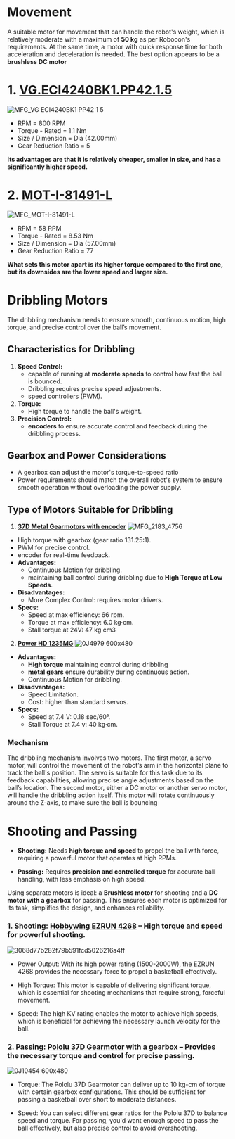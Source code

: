 # Movement
A suitable motor for movement that can handle the robot's weight, which is relatively moderate with a maximum of **50 kg** as per Robocon's requirements. At the same time, a motor with quick response time for both acceleration and deceleration is needed. The best option appears to be a **brushless DC motor**
# 1. [VG.ECI4240BK1.PP42.1.5](https://www.digikey.com/en/products/detail/ebm-papst-inc/VG-ECI4240BK1-PP42-1-5/9598034?_gl=1*1c5pi6s*_up*MQ..&gclid=CjwKCAjwufq2BhAmEiwAnZqw8neDLmT8JB8UBWAWx6kuFay3l1NYqvf_K7xgLWcWFx7U-LIXoyBmOBoCnNsQAvD_BwE)
![MFG_VG ECI4240BK1 PP42 1 5](https://github.com/user-attachments/assets/dbfd1743-0828-4a05-9431-8e4c91295b75)


* RPM = 800 RPM
* Torque - Rated = 1.1 Nm
* Size / Dimension = Dia (42.00mm)
* Gear Reduction Ratio = 5
  
**Its advantages are that it is relatively cheaper, smaller in size, and has a significantly higher speed.**

# 2. [MOT-I-81491-L](https://www.digikey.com/en/products/detail/isl-products-international/MOT-I-81491-L/16553975?_gl=1*15thki5*_up*MQ..&gclid=CjwKCAjwufq2BhAmEiwAnZqw8neDLmT8JB8UBWAWx6kuFay3l1NYqvf_K7xgLWcWFx7U-LIXoyBmOBoCnNsQAvD_BwE)
![MFG_MOT-I-81491-L](https://github.com/user-attachments/assets/38b59154-de00-47fb-8ae5-e956a3838dd7)



* RPM = 58 RPM
* Torque - Rated = 8.53 Nm
* Size / Dimension = Dia (57.00mm)
* Gear Reduction Ratio = 77

**What sets this motor apart is its higher torque compared to the first one, but its downsides are the lower speed and larger size.**
# **Dribbling Motors**
The dribbling mechanism needs to ensure smooth, continuous motion, high torque, and precise control over the ball’s movement.
## Characteristics for Dribbling
 1. **Speed Control:**
    * capable of running at **moderate speeds** to control how fast the ball is bounced.
    * Dribbling requires precise speed adjustments.
    * speed controllers (PWM).
 2. **Torque:**
    * High torque to handle the ball's weight.
 3. **Precision Control:**
    * **encoders** to ensure accurate control and feedback during the dribbling process.
## Gearbox and Power Considerations
* A gearbox can adjust the motor's torque-to-speed ratio
* Power requirements should match the overall robot's system to ensure smooth operation without overloading the power supply.
##  Type of Motors Suitable for Dribbling
 1. [**37D Metal Gearmotors with encoder**](https://www.digikey.com/en/products/detail/pololu-corporation/4756/10450210)
  ![MFG_2183_4756](https://github.com/user-attachments/assets/c30b584a-024a-4c2f-9b00-bdc2af1ff60e)

  
  * High torque with gearbox (gear ratio 131.25:1).
  * PWM for precise control. 
  * encoder for real-time feedback.
  * **Advantages:**
     * Continuous Motion for dribbling.
     * maintaining ball control during dribbling due to **High Torque at Low Speeds**.
  * **Disadvantages:**
     * More Complex Control: requires motor drivers.
  * **Specs:**
     * Speed at max efficiency:    66 rpm.
     * Torque at max efficiency:    6.0 kg·cm.
     * Stall torque at 24V:    47 kg·cm3
 2. [**Power HD 1235MG**](https://ar.aliexpress.com/i/1005003538785235.html?gatewayAdapt=glo2ara)
  ![0J4979 600x480](https://github.com/user-attachments/assets/6bbea9cd-0b99-4e3d-abdf-ef50fdb0ce55)

  
  * **Advantages:**
     * **High torque** maintaining control during dribbling
     * **metal gears** ensure durability during continuous action.
     * Continuous Motion for dribbling.
  * **Disadvantages:**
     * Speed Limitation.
     * Cost: higher than standard servos.
  * **Specs:**
     * Speed at 7.4 V:    0.18 sec/60°.
     * Stall Torque at 7.4 v:    40 kg·cm.

### Mechanism
The dribbling mechanism involves two motors. The first motor, a servo motor, will control the movement of the robot’s arm in the horizontal plane to track the ball's position. The servo is suitable for this task due to its feedback capabilities, allowing precise angle adjustments based on the ball’s location. The second motor, either a DC motor or another servo motor, will handle the dribbling action itself. This motor will rotate continuously around the Z-axis, to make sure the ball is bouncing

# Shooting and Passing

-   **Shooting:** Needs **high torque and speed** to propel the ball with force, requiring a powerful motor that operates at high RPMs.
    
-   **Passing:** Requires **precision and controlled torque** for accurate ball handling, with less emphasis on high speed.
    

Using separate motors is ideal: a **Brushless motor** for shooting and a **DC motor with a gearbox** for passing. This ensures each motor is optimized for its task, simplifies the design, and enhances reliability.

### 1.   **Shooting:** [**Hobbywing EZRUN 4268**](https://www.hobbywingdirect.com/products/ezrun-4268-4278-motor-g2?pr_prod_strat=pinned&pr_rec_id=01586b278&pr_rec_pid=6825959784563&pr_ref_pid=6825954902131&pr_seq=uniform&variant=40027944157299) – High torque and speed for powerful shooting.
![3068d77b282f79b591fcd5026216a4ff](https://github.com/user-attachments/assets/64d0a29d-acb1-41ca-bbb9-c4444ae8db76)

-   Power Output: With its high power rating (1500-2000W), the EZRUN 4268 provides the necessary force to propel a basketball effectively.
    
-   High Torque: This motor is capable of delivering significant torque, which is essential for shooting mechanisms that require strong, forceful movement.
    
-   Speed: The high KV rating enables the motor to achieve high speeds, which is beneficial for achieving the necessary launch velocity for the ball.
    
### 2.  **Passing:** [**Pololu 37D Gearmotor**](https://www.pololu.com/product/4750) with a gearbox – Provides the necessary torque and control for precise passing.
  ![0J10454 600x480](https://github.com/user-attachments/assets/ba6a11b3-ed6b-411e-943d-7a730d94e791)

  - Torque: The Pololu 37D Gearmotor can deliver up to 10 kg-cm of torque with certain gearbox configurations. This should be sufficient for passing a basketball over short to moderate distances.

- Speed: You can select different gear ratios for the Pololu 37D to balance speed and torque. For passing, you'd want enough speed to pass the ball effectively, but also precise control to avoid overshooting.

    
